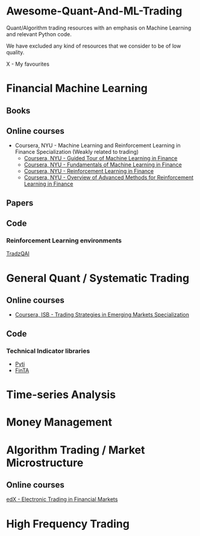 # Awesome-Quant-And-ML-Trading
Quant/Algorithm trading resources with an emphasis on Machine Learning and relevant Python code. 

We have excluded any kind of resources that we consider to be of low quality.  

X - My favourites

# Financial Machine Learning
## Books
## Online courses


* Coursera, NYU - Machine Learning and Reinforcement Learning in Finance Specialization (Weakly related to trading)
  * [Coursera, NYU - Guided Tour of Machine Learning in Finance](https://www.coursera.org/learn/guided-tour-machine-learning-finance)
  * [Coursera, NYU - Fundamentals of Machine Learning in Finance](https://www.coursera.org/learn/fundamentals-machine-learning-in-finance)
  * [Coursera, NYU - Reinforcement Learning in Finance](https://www.coursera.org/learn/reinforcement-learning-in-finance)
  * [Coursera, NYU - Overview of Advanced Methods for Reinforcement Learning in Finance](https://www.coursera.org/learn/advanced-methods-reinforcement-learning-finance)

## Papers
## Code
### Reinforcement Learning environments
[TradzQAI](https://github.com/kkuette/TradzQAI)  

# General Quant / Systematic Trading

## Online courses
* [Coursera, ISB - Trading Strategies in Emerging Markets Specialization](https://www.coursera.org/specializations/trading-strategy#courses)

## Code
### Technical Indicator libraries

* [Pyti](https://github.com/kylejusticemagnuson/pyti)  
* [FinTA](https://github.com/peerchemist/finta)

# Time-series Analysis

# Money Management

# Algorithm Trading / Market Microstructure

## Online courses
[edX - Electronic Trading in Financial Markets](https://www.edx.org/course/electronic-trading-in-financial-markets)

# High Frequency Trading

